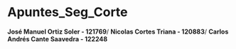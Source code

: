 # Apuntes_Seg_Corte


**José Manuel Ortiz Soler - 121769**/
**Nicolas Cortes Triana - 120883**/
**Carlos Andrés Cante Saavedra - 122248**
